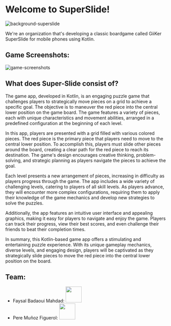 # Welcome to SuperSlide!
![background-superslide](https://user-images.githubusercontent.com/73638078/236699343-861ba81f-515a-4745-9a51-2bd705d7e16a.jpg)

We're an organization that's developing a classic boardgame called GiiKer SuperSlide for mobile phones using Kotlin.
## Game Screenshots:
![game-screenshots](https://user-images.githubusercontent.com/73638078/236699939-f019d45c-59c3-45fe-b450-05488cbc6cf4.jpg)
## What does Super-Slide consist of?
The game app, developed in Kotlin, is an engaging puzzle game that challenges players to strategically move pieces on a grid to achieve a specific goal. The objective is to maneuver the red piece into the central lower position on the game board. The game features a variety of pieces, each with unique characteristics and movement abilities, arranged in a predefined configuration at the beginning of each level.

In this app, players are presented with a grid filled with various colored pieces. The red piece is the primary piece that players need to move to the central lower position. To accomplish this, players must slide other pieces around the board, creating a clear path for the red piece to reach its destination. The game's design encourages creative thinking, problem-solving, and strategic planning as players navigate the pieces to achieve the goal.

Each level presents a new arrangement of pieces, increasing in difficulty as players progress through the game. The app includes a wide variety of challenging levels, catering to players of all skill levels. As players advance, they will encounter more complex configurations, requiring them to apply their knowledge of the game mechanics and develop new strategies to solve the puzzles.

Additionally, the app features an intuitive user interface and appealing graphics, making it easy for players to navigate and enjoy the game. Players can track their progress, view their best scores, and even challenge their friends to beat their completion times.

In summary, this Kotlin-based game app offers a stimulating and entertaining puzzle experience. With its unique gameplay mechanics, diverse levels, and engaging design, players will be captivated as they strategically slide pieces to move the red piece into the central lower position on the board.
## Team:
* Faysal Badaoui Mahdad: [<img src="https://github.com/faysalbadaoui.png" width="50" height="50" />](https://github.com/faysalbadaoui)
* Pere Muñoz Figuerol: [<img src="https://github.com/peremunoz.png" width="50" height="50" />](https://github.com/peremunoz)

